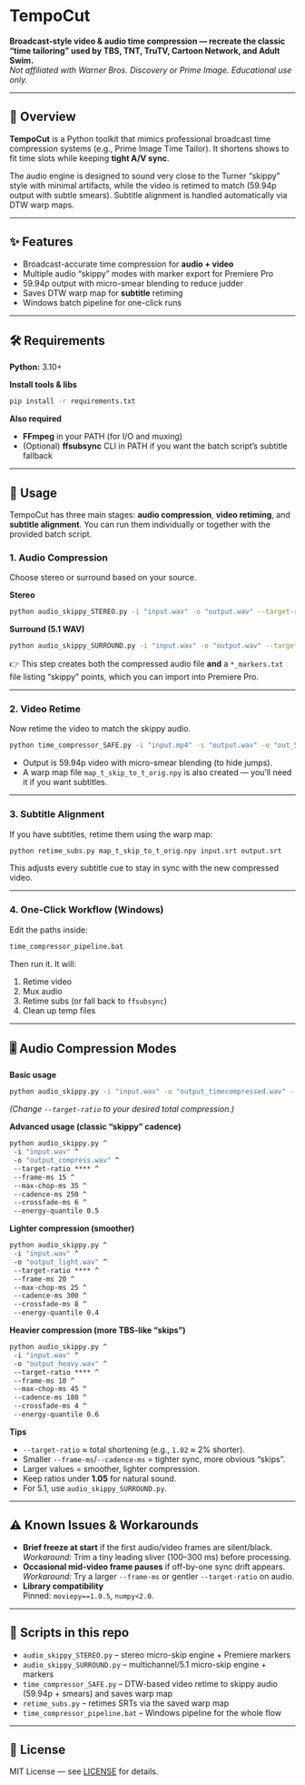 # TempoCut

**Broadcast-style video & audio time compression — recreate the classic “time tailoring” used by TBS, TNT, TruTV, Cartoon Network, and Adult Swim.**  
_Not affiliated with Warner Bros. Discovery or Prime Image. Educational use only._

---

## 📖 Overview

**TempoCut** is a Python toolkit that mimics professional broadcast time compression systems (e.g., Prime Image Time Tailor). It shortens shows to fit time slots while keeping **tight A/V sync**.

The audio engine is designed to sound very close to the Turner “skippy” style with minimal artifacts, while the video is retimed to match (59.94p output with subtle smears). Subtitle alignment is handled automatically via DTW warp maps.

---

## ✨ Features

- Broadcast-accurate time compression for **audio + video**
- Multiple audio “skippy” modes with marker export for Premiere Pro
- 59.94p output with micro-smear blending to reduce judder
- Saves DTW warp map for **subtitle** retiming
- Windows batch pipeline for one-click runs

---

## 🛠 Requirements

**Python:** 3.10+

**Install tools & libs**
```bash
pip install -r requirements.txt
```

**Also required**
- **FFmpeg** in your PATH (for I/O and muxing)
- (Optional) **ffsubsync** CLI in PATH if you want the batch script’s subtitle fallback

---

## 🚀 Usage

TempoCut has three main stages: **audio compression**, **video retiming**, and **subtitle alignment**. You can run them individually or together with the provided batch script.

### 1. Audio Compression

Choose stereo or surround based on your source.

**Stereo**
```bash
python audio_skippy_STEREO.py -i "input.wav" -o "output.wav" --target-ratio 1.02
```

**Surround (5.1 WAV)**
```bash
python audio_skippy_SURROUND.py -i "input.wav" -o "output.wav" --target-ratio 1.02
```

👉 This step creates both the compressed audio file **and** a `*_markers.txt` file listing “skippy” points, which you can import into Premiere Pro.

---

### 2. Video Retime

Now retime the video to match the skippy audio.

```bash
python time_compressor_SAFE.py -i "input.mp4" -s "output.wav" -o "out_59p.mp4"
```

- Output is 59.94p video with micro-smear blending (to hide jumps).
- A warp map file `map_t_skip_to_t_orig.npy` is also created — you’ll need it if you want subtitles.

---

### 3. Subtitle Alignment

If you have subtitles, retime them using the warp map:

```bash
python retime_subs.py map_t_skip_to_t_orig.npy input.srt output.srt
```

This adjusts every subtitle cue to stay in sync with the new compressed video.

---

### 4. One-Click Workflow (Windows)

Edit the paths inside:
```bat
time_compressor_pipeline.bat
```

Then run it. It will:
1. Retime video  
2. Mux audio  
3. Retime subs (or fall back to `ffsubsync`)  
4. Clean up temp files  

---

## 🎚️ Audio Compression Modes

**Basic usage**
```bash
python audio_skippy.py -i "input.wav" -o "output_timecompressed.wav" --target-ratio 1.0198
```
*(Change `--target-ratio` to your desired total compression.)*

**Advanced usage (classic “skippy” cadence)**
```bat
python audio_skippy.py ^
 -i "input.wav" ^
 -o "output_compress.wav" ^
 --target-ratio **** ^
 --frame-ms 15 ^
 --max-chop-ms 35 ^
 --cadence-ms 250 ^
 --crossfade-ms 6 ^
 --energy-quantile 0.5
```

**Lighter compression (smoother)**
```bat
python audio_skippy.py ^
 -i "input.wav" ^
 -o "output_light.wav" ^
 --target-ratio **** ^
 --frame-ms 20 ^
 --max-chop-ms 25 ^
 --cadence-ms 300 ^
 --crossfade-ms 8 ^
 --energy-quantile 0.4
```

**Heavier compression (more TBS-like “skips”)**
```bat
python audio_skippy.py ^
 -i "input.wav" ^
 -o "output_heavy.wav" ^
 --target-ratio **** ^
 --frame-ms 10 ^
 --max-chop-ms 45 ^
 --cadence-ms 180 ^
 --crossfade-ms 4 ^
 --energy-quantile 0.6
```

**Tips**
- `--target-ratio` ≈ total shortening (e.g., `1.02` ≈ 2% shorter).
- Smaller `--frame-ms`/`--cadence-ms` = tighter sync, more obvious “skips”.
- Larger values = smoother, lighter compression.
- Keep ratios under **1.05** for natural sound.
- For 5.1, use `audio_skippy_SURROUND.py`.

---

## ⚠️ Known Issues & Workarounds

- **Brief freeze at start** if the first audio/video frames are silent/black.  
  *Workaround:* Trim a tiny leading sliver (100–300 ms) before processing.
- **Occasional mid-video frame pauses** if off-by-one sync drift appears.  
  *Workaround:* Try a larger `--frame-ms` or gentler `--target-ratio` on audio.
- **Library compatibility**  
  Pinned: `moviepy==1.0.5`, `numpy<2.0`.

---

## 📂 Scripts in this repo

- `audio_skippy_STEREO.py` – stereo micro-skip engine + Premiere markers
- `audio_skippy_SURROUND.py` – multichannel/5.1 micro-skip engine + markers
- `time_compressor_SAFE.py` – DTW-based video retime to skippy audio (59.94p + smears) and saves warp map
- `retime_subs.py` – retimes SRTs via the saved warp map
- `time_compressor_pipeline.bat` – Windows pipeline for the whole flow

---

## 📜 License

MIT License — see [LICENSE](LICENSE) for details.
